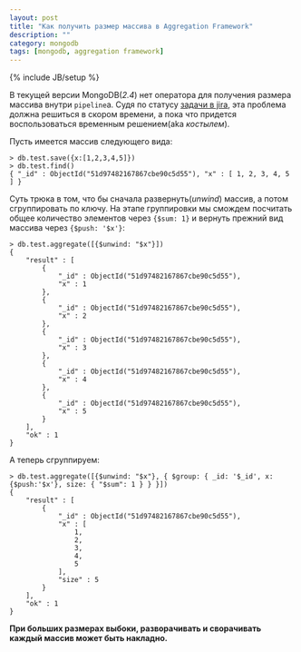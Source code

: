 ```yaml
---
layout: post
title: "Как получить размер массива в Aggregation Framework"
description: ""
category: mongodb
tags: [mongodb, aggregation framework]
---
```

{% include JB/setup %}

В текущей версии MongoDB(*2.4*) нет оператора для получения размера массива внутри `pipeline`a. Судя по статусу [задачи в jira](https://jira.mongodb.org/browse/SERVER-4899), эта проблема должна решиться в скором времени, а пока что придется воспользоваться временным решением(aka *костылем*). 

Пусть имеется массив следующего вида: 


    > db.test.save({x:[1,2,3,4,5]})
    > db.test.find()
    { "_id" : ObjectId("51d97482167867cbe90c5d55"), "x" : [ 1, 2, 3, 4, 5 ] }
    
Суть трюка в том, что бы сначала развернуть(*unwind*) массив, а потом сгруппировать по ключу. На этапе группировки мы смождем посчитать общее количество элементов через `{$sum: 1}` и вернуть прежний вид массива через `{$push: '$x'}`:

    > db.test.aggregate([{$unwind: "$x"}])
    {
    	"result" : [
    		{
    			"_id" : ObjectId("51d97482167867cbe90c5d55"),
    			"x" : 1
    		},
    		{
    			"_id" : ObjectId("51d97482167867cbe90c5d55"),
    			"x" : 2
    		},
    		{
    			"_id" : ObjectId("51d97482167867cbe90c5d55"),
    			"x" : 3
    		},
    		{
    			"_id" : ObjectId("51d97482167867cbe90c5d55"),
    			"x" : 4
    		},
    		{
    			"_id" : ObjectId("51d97482167867cbe90c5d55"),
    			"x" : 5
    		}
    	],
    	"ok" : 1
    }
    
А теперь сгруппируем:

    > db.test.aggregate([{$unwind: "$x"}, { $group: { _id: '$_id', x:{$push:'$x'}, size: { "$sum": 1 } } }])
    {
    	"result" : [
    		{
    			"_id" : ObjectId("51d97482167867cbe90c5d55"),
    			"x" : [
    				1,
    				2,
    				3,
    				4,
    				5
    			],
    			"size" : 5
    		}
    	],
    	"ok" : 1
    }

**При больших размерах выбоки, разворачивать и сворачивать каждый массив может быть накладно.**